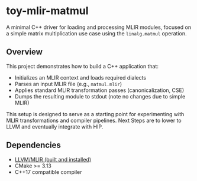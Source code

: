 # toy-mlir-matmul

A minimal C++ driver for loading and processing MLIR modules, focused on a simple matrix multiplication use case using the `linalg.matmul` operation.

## Overview

This project demonstrates how to build a C++ application that:
- Initializes an MLIR context and loads required dialects
- Parses an input MLIR file (e.g., `matmul.mlir`)
- Applies standard MLIR transformation passes (canonicalization, CSE)
- Dumps the resulting module to stdout (note no changes due to simple MLIR)

This setup is designed to serve as a starting point for experimenting with MLIR transformations and compiler pipelines.
Next Steps are to lower to LLVM and eventually integrate with HIP. 

## Dependencies

- [LLVM/MLIR (built and installed)](https://mlir.llvm.org/getting_started/)
- CMake >= 3.13
- C++17 compatible compiler

